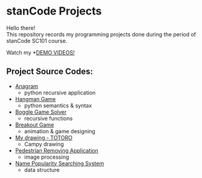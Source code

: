 # stanCode Projects
Hello there!\
This repository records my programming projects done during the period of stanCode SC101 course.

Watch my *[DEMO VIDEOS!](https://reurl.cc/O429QR)

## Project Source Codes:
* [Anagram](https://github.com/justagame326/MystanCodeProject/blob/main/stanCode%20project/anagram_searching/anagram%20-%20extension.py)
  * python recursive application
* [Hangman Game](https://github.com/justagame326/MystanCodeProject/blob/main/stanCode%20project/hangman_game/hangman.py)
  * python semantics & syntax
* [Boggle Game Solver](https://github.com/justagame326/MystanCodeProject/blob/main/stanCode%20project/boggle_game_solver/boggle.py)
  * recursive functions
* [Breakout Game](https://github.com/justagame326/MystanCodeProject/blob/main/stanCode%20project/break_out_game/breakout.py)
  * animation & game designing
* [My drawing - TOTORO](https://github.com/justagame326/MystanCodeProject/blob/main/stanCode%20project/my_drawing/my_drawing.py)
  * Campy drawing
* [Pedestrian Removing Application](https://github.com/justagame326/MystanCodeProject/blob/main/stanCode%20project/my_photoshop/stanCodoshop.py)
  * image processing
* [Name Popularity Searching System](https://github.com/justagame326/MystanCodeProject/blob/main/stanCode%20project/babyname/babygraphics.py)
  * data structure
